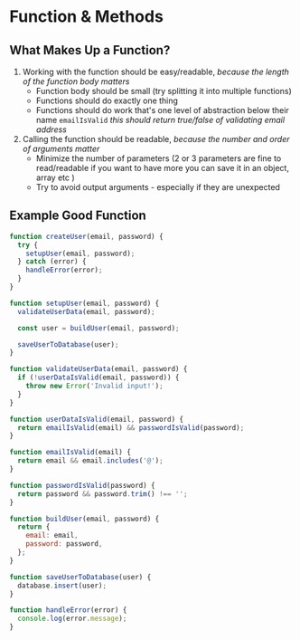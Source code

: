 # Function & Methods
## What Makes Up a Function?
1. Working with the function should be easy/readable, _because the length of the function body matters_
   * Function body should be small (try splitting it into multiple functions)
   * Functions should do exactly one thing
   * Functions should do work that's one level of abstraction below their name `emailIsValid` _this should return true/false of validating email address_
2. Calling the function should be readable, _because the number and order of arguments matter_
   * Minimize the number of parameters (2 or 3 parameters are fine to read/readable if you want to have more you can save it in an object, array etc )
   * Try to avoid output arguments - especially if they are unexpected
## Example Good Function
```Javascript
function createUser(email, password) {
  try {
    setupUser(email, password);
  } catch (error) {
    handleError(error);
  }
}

function setupUser(email, password) {
  validateUserData(email, password);

  const user = buildUser(email, password);

  saveUserToDatabase(user);
}

function validateUserData(email, password) {
  if (!userDataIsValid(email, password)) {
    throw new Error('Invalid input!');
  }
}

function userDataIsValid(email, password) {
  return emailIsValid(email) && passwordIsValid(password);
}

function emailIsValid(email) {
  return email && email.includes('@');
}

function passwordIsValid(password) {
  return password && password.trim() !== '';
}

function buildUser(email, password) {
  return {
    email: email,
    password: password,
  };
}

function saveUserToDatabase(user) {
  database.insert(user);
}

function handleError(error) {
  console.log(error.message);
}
```
